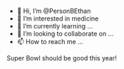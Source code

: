 - 👋 Hi, I’m @PersonBEthan
- 👀 I’m interested in medicine
- 🌱 I’m currently learning ...
- 💞️ I’m looking to collaborate on ...
- 📫 How to reach me ...

<!---
PersonBEthan/PersonBEthan is a ✨ special ✨ repository because its `README.md` (this file) appears on your GitHub profile.
You can click the Preview link to take a look at your changes.
--->
Super Bowl should be good this year!
